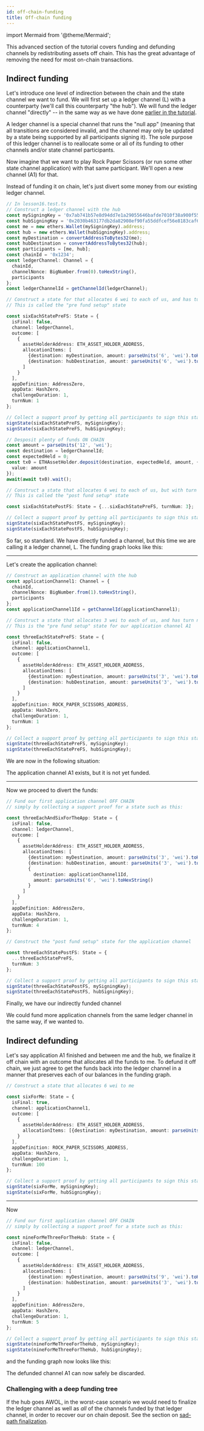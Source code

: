 ```yaml
---
id: off-chain-funding
title: Off-chain funding
---
```


import Mermaid from '@theme/Mermaid';

This advanced section of the tutorial covers funding and defunding channels by redistributing assets off chain. This has the great advantage of removing the need for most on-chain transactions.

## Indirect funding

Let's introduce one level of indirection between the chain and the state channel we want to fund. We will first set up a ledger channel (L) with a counterparty (we'll call this counterparty "the hub"). We will fund the ledger channel "directly" -- in the same way as we have done [earlier in the tutorial](/protocol-tutorial/deposit-assets).

A ledger channel is a special channel that runs the "null app" (meaning that all transitions are considered invalid, and the channel may only be updated by a state being supported by all participants signing it). The sole purpose of this ledger channel is to reallocate some or all of its funding to other channels and/or state channel participants.

Now imagine that we want to play Rock Paper Scissors (or run some other state channel application) with that same participant. We'll open a new channel (A1) for that.

Instead of funding it on chain, let's just divert some money from our existing ledger channel.

```typescript
// In lesson16.test.ts
// Construct a ledger channel with the hub
const mySigningKey = '0x7ab741b57e8d94dd7e1a29055646bafde7010f38a900f55bbd7647880faa6ee8';
const hubSigningKey = '0x2030b463177db2da82908ef90fa55ddfcef56e8183caf60db464bc398e736e6f';
const me = new ethers.Wallet(mySigningKey).address;
const hub = new ethers.Wallet(hubSigningKey).address;
const myDestination = convertAddressToBytes32(me);
const hubDestination = convertAddressToBytes32(hub);
const participants = [me, hub];
const chainId = '0x1234';
const ledgerChannel: Channel = {
  chainId,
  channelNonce: BigNumber.from(0).toHexString(),
  participants
};
const ledgerChannelId = getChannelId(ledgerChannel);

// Construct a state for that allocates 6 wei to each of us, and has turn numer n - 1
// This is called the "pre fund setup" state

const sixEachStatePreFS: State = {
  isFinal: false,
  channel: ledgerChannel,
  outcome: [
    {
      assetHolderAddress: ETH_ASSET_HOLDER_ADDRESS,
      allocationItems: [
        {destination: myDestination, amount: parseUnits('6', 'wei').toHexString()},
        {destination: hubDestination, amount: parseUnits('6', 'wei').toHexString()}
      ]
    }
  ],
  appDefinition: AddressZero,
  appData: HashZero,
  challengeDuration: 1,
  turnNum: 1
};

// Collect a support proof by getting all participants to sign this state
signState(sixEachStatePreFS, mySigningKey);
signState(sixEachStatePreFS, hubSigningKey);

// Desposit plenty of funds ON CHAIN
const amount = parseUnits('12', 'wei');
const destination = ledgerChannelId;
const expectedHeld = 0;
const tx0 = ETHAssetHolder.deposit(destination, expectedHeld, amount, {
  value: amount
});
await(await tx0).wait();

// Construct a state that allocates 6 wei to each of us, but with turn number 2n - 1
// This is called the "post fund setup" state

const sixEachStatePostFS: State = {...sixEachStatePreFS, turnNum: 3};

// Collect a support proof by getting all participants to sign this state
signState(sixEachStatePostFS, mySigningKey);
signState(sixEachStatePostFS, hubSigningKey);
```

So far, so standard. We have directly funded a channel, but this time we are calling it a ledger channel, L. The funding graph looks like this:

<Mermaid chart='
graph LR;
linkStyle default interpolate basis;
ETHAssetHolder( )
ledger((L))
me(( )):::external
hub(( )):::external
ETHAssetHolder-->|12|ledger;
ledger-->|6|me;
ledger-->|6|hub;
classDef external fill:#f96
' />

---

Let's create the application channel:

```typescript
// Construct an application channel with the hub
const applicationChannel1: Channel = {
  chainId,
  channelNonce: BigNumber.from(1).toHexString(),
  participants
};
const applicationChannel1Id = getChannelId(applicationChannel1);

// Construct a state that allocates 3 wei to each of us, and has turn numer n - 1
// This is the "pre fund setup" state for our application channel A1

const threeEachStatePreFS: State = {
  isFinal: false,
  channel: applicationChannel1,
  outcome: [
    {
      assetHolderAddress: ETH_ASSET_HOLDER_ADDRESS,
      allocationItems: [
        {destination: myDestination, amount: parseUnits('3', 'wei').toHexString()},
        {destination: hubDestination, amount: parseUnits('3', 'wei').toHexString()}
      ]
    }
  ],
  appDefinition: ROCK_PAPER_SCISSORS_ADDRESS,
  appData: HashZero,
  challengeDuration: 1,
  turnNum: 1
};

// Collect a support proof by getting all participants to sign this state
signState(threeEachStatePreFS, mySigningKey);
signState(threeEachStatePreFS, hubSigningKey);
```

We are now in the following situation:

<Mermaid chart='
graph LR;
linkStyle default interpolate basis;
ETHAssetHolder( )
ledger((L))
me(( )):::external
hub(( )):::external
me(( )):::external
hub(( )):::external
ETHAssetHolder-->|12|ledger;
ledger-->|6|me;
ledger-->|6|hub;
app((A1)):::defunded
app-->|3|me;
app-->|3|hub;
linkStyle 3,4 opacity:0.2;
classDef external fill:#f96
classDef defunded opacity:0.2;
' />

The application channel A1 exists, but it is not yet funded.

---

Now we proceed to divert the funds:

```typescript
// Fund our first application channel OFF CHAIN
// simply by collecting a support proof for a state such as this:

const threeEachAndSixForTheApp: State = {
  isFinal: false,
  channel: ledgerChannel,
  outcome: [
    {
      assetHolderAddress: ETH_ASSET_HOLDER_ADDRESS,
      allocationItems: [
        {destination: myDestination, amount: parseUnits('3', 'wei').toHexString()},
        {destination: hubDestination, amount: parseUnits('3', 'wei').toHexString()},
        {
          destination: applicationChannel1Id,
          amount: parseUnits('6', 'wei').toHexString()
        }
      ]
    }
  ],
  appDefinition: AddressZero,
  appData: HashZero,
  challengeDuration: 1,
  turnNum: 4
};

// Construct the "post fund setup" state for the application channel

const threeEachStatePostFS: State = {
  ...threeEachStatePreFS,
  turnNum: 3
};

// Collect a support proof by getting all participants to sign this state
signState(threeEachStatePostFS, mySigningKey);
signState(threeEachStatePostFS, hubSigningKey);
```

Finally, we have our indirectly funded channel

<Mermaid chart='
graph LR;
linkStyle default interpolate basis;
ETHAssetHolder( )
ledger((L))
me(( )):::external
hub(( )):::external
me(( )):::external
hub(( )):::external
ETHAssetHolder-->|12|ledger;
ledger-->|3|me;
ledger-->|3|hub;
ledger-->|6|app
app((A1))
app-->|3|me;
app-->|3|hub;
classDef external fill:#f96
' />

We could fund more application channels from the same ledger channel in the same way, if we wanted to.

## Indirect defunding

Let's say application A1 finished and between me and the hub, we finalize it off chain with an outcome that allocates all the funds to me. To defund it off chain, we just agree to get the funds back into the ledger channel in a manner that preserves each of our balances in the funding graph.

```typescript
// Construct a state that allocates 6 wei to me

const sixForMe: State = {
  isFinal: true,
  channel: applicationChannel1,
  outcome: [
    {
      assetHolderAddress: ETH_ASSET_HOLDER_ADDRESS,
      allocationItems: [{destination: myDestination, amount: parseUnits('6', 'wei').toHexString()}]
    }
  ],
  appDefinition: ROCK_PAPER_SCISSORS_ADDRESS,
  appData: HashZero,
  challengeDuration: 1,
  turnNum: 100
};

// Collect a support proof by getting all participants to sign this state
signState(sixForMe, mySigningKey);
signState(sixForMe, hubSigningKey);
```

<Mermaid chart='
graph LR;
linkStyle default interpolate basis;
ETHAssetHolder( )
ledger((L))
me(( )):::external
hub(( )):::external
me(( )):::external
hub(( )):::external
ETHAssetHolder-->|12|ledger;
ledger-->|3|me;
ledger-->|3|hub;
ledger-->|6|app
app((A1))
app-->|6|me;
classDef external fill:#f96
' />

---

Now

```typescript
// Fund our first application channel OFF CHAIN
// simply by collecting a support proof for a state such as this:

const nineForMeThreeForTheHub: State = {
  isFinal: false,
  channel: ledgerChannel,
  outcome: [
    {
      assetHolderAddress: ETH_ASSET_HOLDER_ADDRESS,
      allocationItems: [
        {destination: myDestination, amount: parseUnits('9', 'wei').toHexString()},
        {destination: hubDestination, amount: parseUnits('3', 'wei').toHexString()}
      ]
    }
  ],
  appDefinition: AddressZero,
  appData: HashZero,
  challengeDuration: 1,
  turnNum: 5
};

// Collect a support proof by getting all participants to sign this state
signState(nineForMeThreeForTheHub, mySigningKey);
signState(nineForMeThreeForTheHub, hubSigningKey);
```

and the funding graph now looks like this:

<Mermaid chart='
graph LR;
linkStyle default interpolate basis;
ETHAssetHolder( )
ledger((L))
me(( )):::external
hub(( )):::external
me(( )):::external
hub(( )):::external
ETHAssetHolder-->|12|ledger;
ledger-->|9|me;
ledger-->|3|hub;
app((A1)):::defunded
app-->|6|me;
linkStyle 3 opacity:0.2;
classDef external fill:#f96
classDef defunded opacity:0.2;
' />
The defunded channel A1 can now safely be discarded.

### Challenging with a deep funding tree

If the hub goes AWOL, in the worst-case scenario we would need to finalize the ledger channel as well as _all_ of the channels funded by that ledger channel, in order to recover our on chain deposit. See the section on [sad-path finalization](/protocol-tutorial/finalize-a-channel-sad).
